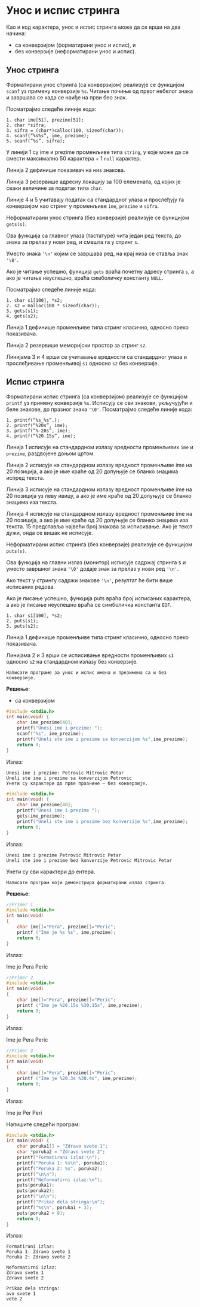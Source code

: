 # Унос и испис стринга 

Као и код карактера, унос и испис стринга може да се врши на два начина:

- са конверзијом (форматирани унос и испис), и
- без конверзије (неформатирани унос и испис). 

## Унос стринга 

Форматирани унос стринга (са конверзијом) реализује се функцијом `scanf` уз примену конверзије `%s`.
Читање почиње од првог небелог знака и завршава се када се наиђе на први бео знак.

Посматрајмо следеће линије кода:

```text
1. char ime[51], prezime[51];
2. char *sifra;
3. sifra = (char*)calloc(100, sizeof(char));
4. scanf(“%s%s”, ime, prezime);
5. scanf(“%s”, sifra);
```

У линији 1 су ime и prezime променљиве типа `string`, у које може да се смести максимално 50 карактера + 1 `null` карактер.

Линија 2 дефинише показивач на низ знакова.

Линија 3 резервише адресну локацију за 100 елемената, од којих је сваки величине за податак типа `char`.

Линије 4  и 5 учитавају податак са стандардног улаза и прослеђују га конверзијом као стринг у променљиве `ime`, `prezime` и `sifra`.

Неформатирани унос стринга (без конверзије) реализује се функцијом `gets(s)`.

Ова функција са главног улаза (тастатуре) чита један ред текста, до знака за прелаз у нови ред, и смешта га у стринг `s`.

Уместо знака `'\n'` којим се завршава ред, на крај низа се ставља знак `'\0'`.

Ако је читање успешно, функција `gets` враћа почетну адресу стринга `s`, а ако је читање неуспешно, враћа симболичку константу `NULL`.


Посматрајмо следеће линије кода:

```text
1. char s1[100], *s2; 
2. s2 = malloc(100 * sizeof(char));
3. gets(s1);
4. gets(s2);
```

Линија 1 дефинише променљиве типа стринг класично, односно преко показивача.

Линија 2 резервише меморијски простор за стринг `s2`.

Линијама 3 и 4 врши се учитавање вредности са стандардног улаза и прослеђивање променљивој `s1` односно `s2` без конверзије.

## Испис стринга 

Форматирани испис стринга (са конверзијом) реализује се функцијом `printf` уз примену конверзије `%s`.
Исписују се сви знакови, укључујући и беле знакове, до празног знака `'\0'`.
Посматрајмо следеће линије кода:

```text
1. printf(“%s_%s”,);
2. printf(“%20s”, ime);
3. printf(“%-20s”, ime);
4. printf(“%20.15s”, ime);
```

Линија 1 исписује на стандардном излазу вредности променљивих `ime` и `prezime`, раздвојене доњом цртом.

Линија 2 исписује на стандардном излазу вредност променљиве ime на 20 позиција, а ако је име краће од 20 допуњује се бланко знацима испред текста.

Линија 3 исписује на стандардном излазу вредност променљиве ime на 20 позиција уз леву ивицу, а ако је име краће од 20 допуњује се бланко знацима иза текста.

Линија 4 исписује на стандардном излазу вредност променљиве ime на 20 позиција, а ако је име краће од 20 допуњује се бланко знацима иза текста. 15 представља највећи број знакова за исписивање. Ако је текст дужи, онда се вишак не исписује.

Неформатирани испис стринга (без конверзије) реализује се функцијом `puts(s)`.

Ова функција на главни излаз (монитор) исписује садржај стринга s и уместо завршног знака `'\0'` додаје знак за прелаз у нови ред `'\n'`.

Ако текст у стрингу садржи знакове `'\n'`, резултат ће бити више исписаних редова.

Ако је писање успешно, функција puts враћа број исписаних карактера, а ако је писање неуспешно враћа се симболичка константа `EOF`.

```text
1. char s1[100], *s2;
2. puts(s1);
3. puts(s2);
```

Линија 1 дефинише променљиве типа стринг класично, односно преко показивача.

Линијама 2 и 3 врши се исписивање вредности променљивих `s1` односно `s2` на стандардном излазу без конверзије.

```{questionnote}
Написати програме за унос и испис имена и презимена са и без конверзије.
```

**Решење**:

- са конверзијом

```c
#include <stdio.h>
int main(void) {
    char ime_prezime[40];
    printf("Unesi ime i prezime: ");
    scanf("%s", ime_prezime);
    printf("Uneli ste ime i prezime sa konverzijom %s",ime_prezime);
    return 0;
}
```

Излаз:

```text
Unesi ime i prezime: Petrovic Mitrovic Petar
Uneli ste ime i prezime sa konverzijom Petrovic
Унети су карактери до прве празнине – без конверзије.
```
```c
#include <stdio.h>
int main(void) {
    char ime_prezime[40];
    printf("Unesi ime i prezime ");
    gets(ime_prezime);
    printf("Uneli ste ime i prezime bez konverzije %s",ime_prezime);
    return 0;
}
```

Излаз:

```text
Unesi ime i prezime Petrovic Mitrovic Petar
Uneli ste ime i prezime bez konverzije Petrovic Mitrovic Petar
```

Унети су сви карактери до ентера.

```{questionnote}
Написати програм који демонстрира форматирани излаз стринга. 
```

**Решење**:

```c
//Primer 1
#include <stdio.h>
int main(void) 
{
    char ime[]="Pera", prezime[]="Peric";
    printf ("Ime je %s %s", ime,prezime);
    return 0;
}
```

Излаз:

Ime je Pera Peric

```c
//Primer 2
#include <stdio.h>
int main(void) 
{
    char ime[]="Pera", prezime[]="Peric";
    printf ("Ime je %20.15s %30.15s", ime,prezime);
    return 0;
}
```

Излаз:

Ime je         Pera             Peric

```c
//Primer 3
#include <stdio.h>
int main(void) 
{
    char ime[]="Pera", prezime[]="Peric";
    printf ("Ime je %20.3s %30.4s", ime,prezime);
    return 0;
}
```

Излаз:

Ime je         Per              Peri

Напишите следећи програм:

```c
#include <stdio.h>
int main(void) {
    char poruka1[] = "Zdravo svete 1";
    char *poruka2 = "Zdravo svete 2";
    printf("Formatirani izlaz:\n");
    printf("Poruka 1: %s\n", poruka1);
    printf("Poruka 2: %s", poruka2);
    printf("\n\n");
    printf("Neformatirni izlaz:\n");
    puts(poruka1);
    puts(poruka2);
    printf("\n\n");
    printf("Prikaz dela stringa:\n");
    printf("%s\n", poruka1 + 3);
    puts(poruka2 + 8);
    return 0;
}
```

Излаз:

```text
Formatirani izlaz:
Poruka 1: Zdravo svete 1
Poruka 2: Zdravo svete 2

Neformatirni izlaz:
Zdravo svete 1
Zdravo svete 2

Prikaz dela stringa:
avo svete 1
vete 2
```
